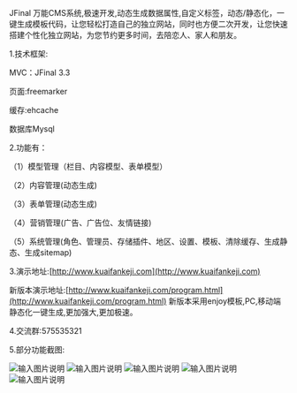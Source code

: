 JFinal 万能CMS系统,极速开发,动态生成数据属性,自定义标签，动态/静态化，一键生成模板代码，让您轻松打造自己的独立网站，同时也方便二次开发，让您快速搭建个性化独立网站，为您节约更多时间，去陪恋人、家人和朋友。

1.技术框架:

MVC：JFinal 3.3

页面:freemarker

缓存:ehcache

数据库Mysql

2.功能有：

（1）模型管理（栏目、内容模型、表单模型）

（2）内容管理(动态生成)

（3）表单管理(动态生成)

（4）营销管理(广告、广告位、友情链接)

（5）系统管理(角色、管理员、存储插件、地区、设置、模板、清除缓存、生成静态、生成sitemap)

3.演示地址:[http://www.kuaifankeji.com](http://www.kuaifankeji.com)

新版本演示地址:[http://www.kuaifankeji.com/program.html](http://www.kuaifankeji.com/program.html)
新版本采用enjoy模板,PC,移动端静态化一键生成,更加强大,更加极速。

4.交流群:575535321

5.部分功能截图:

![输入图片说明](https://gitee.com/uploads/images/2017/1219/151905_8fb1c310_623319.png "14439_20171218214553.png")
![输入图片说明](https://gitee.com/uploads/images/2017/1219/151920_ecb6e567_623319.png "14439_20171218212610.png")
![输入图片说明](https://gitee.com/uploads/images/2017/1219/151929_6e6d23c3_623319.png "14439_20171218212622.png")
![输入图片说明](https://gitee.com/uploads/images/2017/1219/151937_7e4911b1_623319.png "14439_20171218212638.png")
![输入图片说明](https://gitee.com/uploads/images/2017/1219/151945_0507a333_623319.png "14439_20171218214325.png")